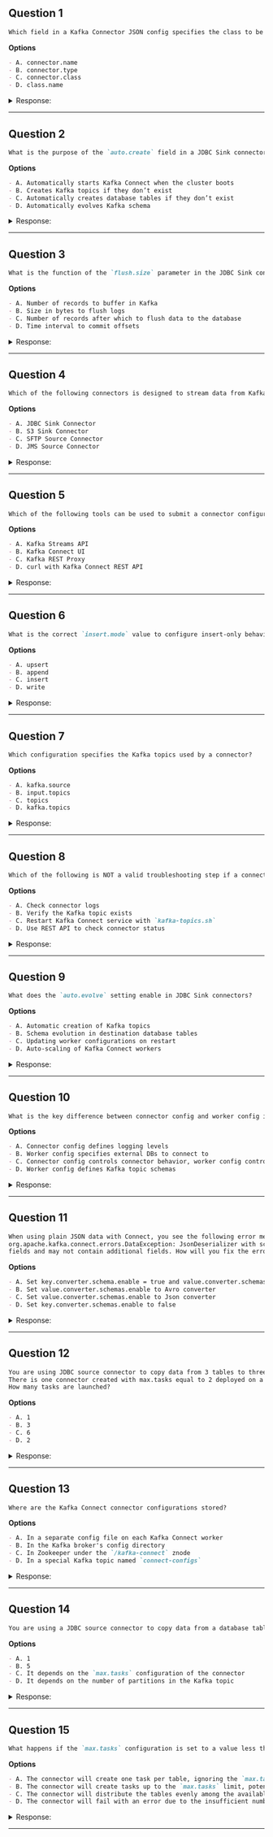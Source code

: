 ## Question 1

```markdown
Which field in a Kafka Connector JSON config specifies the class to be used for the connector?
```

**Options**

```markdown
- A. connector.name
- B. connector.type
- C. connector.class
- D. class.name
```

<details><summary>Response:</summary>

**Answer:** C

**Explanation:**

```markdown
- A. Not a valid field
- B. Incorrect naming
- C. ✅ Correct – This defines which Java class Kafka Connect should use
- D. Not a recognized Kafka Connect field
```

</details>

---

## Question 2

```markdown
What is the purpose of the `auto.create` field in a JDBC Sink connector?
```

**Options**

```markdown
- A. Automatically starts Kafka Connect when the cluster boots
- B. Creates Kafka topics if they don’t exist
- C. Automatically creates database tables if they don’t exist
- D. Automatically evolves Kafka schema
```

<details><summary>Response:</summary>

**Answer:** C

**Explanation:**

```markdown
- A. Connect starts independently
- B. Topic creation is handled by Kafka, not the connector
- C. ✅ Correct – `auto.create: true` allows table creation
- D. Schema evolution is handled separately via `auto.evolve`
```

</details>

---

## Question 3

```markdown
What is the function of the `flush.size` parameter in the JDBC Sink connector configuration?
```

**Options**

```markdown
- A. Number of records to buffer in Kafka
- B. Size in bytes to flush logs
- C. Number of records after which to flush data to the database
- D. Time interval to commit offsets
```

<details><summary>Response:</summary>

**Answer:** C

**Explanation:**

```markdown
- A. Buffering in Kafka is not related
- B. Not related to log flushing
- C. ✅ Correct – `flush.size` controls when to write batched data to the sink
- D. Offset commits are separate from this behavior
```

</details>

---

## Question 4

```markdown
Which of the following connectors is designed to stream data from Kafka to Amazon S3?
```

**Options**

```markdown
- A. JDBC Sink Connector
- B. S3 Sink Connector
- C. SFTP Source Connector
- D. JMS Source Connector
```

<details><summary>Response:</summary>

**Answer:** B

**Explanation:**

```markdown
- A. Sends to relational databases
- B. ✅ Correct – S3 Sink pushes data to Amazon S3
- C. Reads data from SFTP into Kafka
- D. Reads messages from JMS into Kafka
```

</details>

---

## Question 5

```markdown
Which of the following tools can be used to submit a connector configuration to Kafka Connect?
```

**Options**

```markdown
- A. Kafka Streams API
- B. Kafka Connect UI
- C. Kafka REST Proxy
- D. curl with Kafka Connect REST API
```

<details><summary>Response:</summary>

**Answer:** D

**Explanation:**

```markdown
- A. Kafka Streams is for processing
- B. There is no official Kafka Connect UI
- C. REST Proxy is for producing/consuming, not connector management
- D. ✅ Correct – You can POST the config using curl to the Kafka Connect REST API
```

</details>

---

## Question 6

```markdown
What is the correct `insert.mode` value to configure insert-only behavior in JDBC Sink Connector?
```

**Options**

```markdown
- A. upsert
- B. append
- C. insert
- D. write
```

<details><summary>Response:</summary>

**Answer:** C

**Explanation:**

```markdown
- A. Upsert combines insert + update logic
- B. Not a valid insert.mode
- C. ✅ Correct – `insert` ensures new rows are added
- D. Not a supported option
```

</details>

---

## Question 7

```markdown
Which configuration specifies the Kafka topics used by a connector?
```

**Options**

```markdown
- A. kafka.source
- B. input.topics
- C. topics
- D. kafka.topics
```

<details><summary>Response:</summary>

**Answer:** C

**Explanation:**

```markdown
- A. Invalid field
- B. Not a recognized configuration
- C. ✅ Correct – `topics` defines the Kafka topics used
- D. Not an official config key
```

</details>

---

## Question 8

```markdown
Which of the following is NOT a valid troubleshooting step if a connector fails?
```

**Options**

```markdown
- A. Check connector logs
- B. Verify the Kafka topic exists
- C. Restart Kafka Connect service with `kafka-topics.sh`
- D. Use REST API to check connector status
```

<details><summary>Response:</summary>

**Answer:** C

**Explanation:**

```markdown
- A. ✅ Recommended for error insights
- B. ✅ Important to verify source/sink topics
- C. ❌ Incorrect – `kafka-topics.sh` is unrelated to Kafka Connect service
- D. ✅ REST API helps monitor connector state
```

</details>

---

## Question 9

```markdown
What does the `auto.evolve` setting enable in JDBC Sink connectors?
```

**Options**

```markdown
- A. Automatic creation of Kafka topics
- B. Schema evolution in destination database tables
- C. Updating worker configurations on restart
- D. Auto-scaling of Kafka Connect workers
```

<details><summary>Response:</summary>

**Answer:** B

**Explanation:**

```markdown
- A. Kafka topic creation is separate
- B. ✅ Correct – `auto.evolve: true` lets schemas evolve with new fields
- C. Not related to worker behavior
- D. Scaling is manual or orchestrated separately
```

</details>

---

## Question 10

```markdown
What is the key difference between connector config and worker config in Kafka Connect?
```

**Options**

```markdown
- A. Connector config defines logging levels
- B. Worker config specifies external DBs to connect to
- C. Connector config controls connector behavior, worker config controls the execution environment
- D. Worker config defines Kafka topic schemas
```

<details><summary>Response:</summary>

**Answer:** C

**Explanation:**

```markdown
- A. Logging is part of worker setup, but not connector config
- B. External system connection is defined in connector config
- C. ✅ Correct – Connector config = task behavior, Worker config = Kafka Connect environment
- D. Topic schemas are not defined in worker config
```

</details>

---

## Question 11

```markdown  
When using plain JSON data with Connect, you see the following error message:  
org.apache.kafka.connect.errors.DataException: JsonDeserializer with schemas.enable requires "schema" and "payload"  
fields and may not contain additional fields. How will you fix the error?  
```  

**Options**
```markdown  
- A. Set key.converter.schema.enable = true and value.converter.schemas.enable to false  
- B. Set value.converter.schemas.enable to Avro converter  
- C. Set value.converter.schemas.enable to Json converter  
- D. Set key.converter.schemas.enable to false  
```  

<details><summary>Response:</summary>  

**Answer:** A

**Explanation:**

```markdown  
The error occurs when schema validation is enabled for plain JSON data.  

- A. Correct. Disabling schema validation for values fixes this error  
- B. Switching to Avro doesn't solve the JSON schema requirement  
- C. This maintains the same schema validation issue  
- D. Only addresses key conversion, not the value error  
```  

</details>  

---  

## Question 12

```markdown  
You are using JDBC source connector to copy data from 3 tables to three Kafka topics.  
There is one connector created with max.tasks equal to 2 deployed on a cluster of 3 workers.  
How many tasks are launched?  
```  

**Options**
```markdown  
- A. 1  
- B. 3  
- C. 6  
- D. 2  
```  

<details><summary>Response:</summary>  

**Answer:** D

**Explanation:**

```markdown  
The number of tasks is determined by max.tasks configuration.  

- A. Would underutilize the configured capacity  
- B. Exceeds the max.tasks limit  
- C. Incorrectly multiplies tables and workers  
- D. Correct. The connector creates tasks up to max.tasks limit  
```  

</details>  

---

## Question 13

```markdown  
Where are the Kafka Connect connector configurations stored?  
```  

**Options**
```markdown  
- A. In a separate config file on each Kafka Connect worker  
- B. In the Kafka broker's config directory  
- C. In Zookeeper under the `/kafka-connect` znode  
- D. In a special Kafka topic named `connect-configs`  
```  

<details><summary>Response:</summary>  

**Answer:** D

**Explanation:**

```markdown  
Kafka Connect uses internal topics for configuration storage.  

- A. Configs are not worker-local  
- B. Brokers don't store connector configs  
- C. Zookeeper is not used for this purpose  
- D. Correct. Configs are stored in Kafka topics  
```  

</details>  

---  

## Question 14

```markdown  
You are using a JDBC source connector to copy data from a database table to a Kafka topic. The table has 5 columns. How many tasks will be created by the connector?  
```  

**Options**
```markdown  
- A. 1  
- B. 5  
- C. It depends on the `max.tasks` configuration of the connector  
- D. It depends on the number of partitions in the Kafka topic  
```  

<details><summary>Response:</summary>  

**Answer:** A

**Explanation:**

```markdown  
JDBC connectors create one task per table by default.  

- A. Correct. Number of columns doesn't affect task count  
- B. Tasks aren't created per column  
- C. `max.tasks` doesn't override per-table behavior  
- D. Partition count doesn't affect source task count  
```  

</details>  

---  

## Question 15

```markdown  
What happens if the `max.tasks` configuration is set to a value less than the number of tables being copied by a JDBC source connector?  
```  

**Options**
```markdown  
- A. The connector will create one task per table, ignoring the `max.tasks` setting  
- B. The connector will create tasks up to the `max.tasks` limit, potentially leaving some tables without dedicated tasks  
- C. The connector will distribute the tables evenly among the available tasks  
- D. The connector will fail with an error due to the insufficient number of tasks  
```  

<details><summary>Response:</summary>  

**Answer:** C

**Explanation:**

```markdown  
The connector intelligently shares tables across tasks.  

- A. `max.tasks` is always respected  
- B. No tables are left unprocessed  
- C. Correct. Tables are load-balanced across tasks  
- D. The connector handles this scenario gracefully  
```  

</details>  

---  